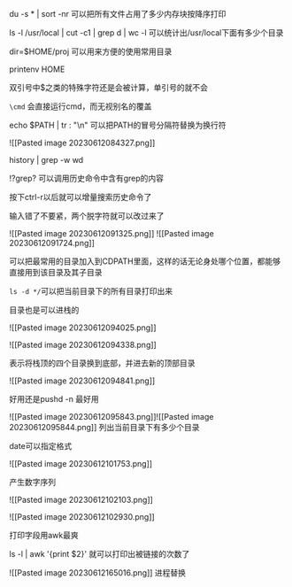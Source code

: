 
du -s * | sort -nr 可以把所有文件占用了多少内存块按降序打印

ls -l /usr/local | cut -c1 | grep d | wc -l 可以统计出/usr/local下面有多少个目录

dir=$HOME/proj 可以用来方便的使用常用目录

printenv HOME

双引号中$之类的特殊字符还是会被计算，单引号的就不会

`\cmd` 会直接运行cmd，而无视别名的覆盖

echo $PATH | tr : "\n" 可以把PATH的冒号分隔符替换为换行符

![[Pasted image 20230612084327.png]]

history | grep -w wd

!?grep? 可以调用历史命令中含有grep的内容

按下ctrl-r以后就可以增量搜索历史命令了

输入错了不要紧，两个脱字符就可以改过来了

![[Pasted image 20230612091325.png]]
![[Pasted image 20230612091724.png]]

可以把最常用的目录加入到CDPATH里面，这样的话无论身处哪个位置，都能够直接用到该目录及其子目录

`ls -d */`可以把当前目录下的所有目录打印出来


目录也是可以进栈的

![[Pasted image 20230612094025.png]]


![[Pasted image 20230612094338.png]]

表示将栈顶的四个目录换到底部，并进去新的顶部目录

![[Pasted image 20230612094841.png]]

好用还是pushd -n 最好用

![[Pasted image 20230612095843.png]]![[Pasted image 20230612095844.png]]
列出当前目录下有多少个目录

date可以指定格式

![[Pasted image 20230612101753.png]]

产生数字序列

![[Pasted image 20230612102103.png]]

![[Pasted image 20230612102930.png]]

打印字段用awk最爽

ls -l | awk '{print $2}' 就可以打印出被链接的次数了

![[Pasted image 20230612165016.png]]
进程替换